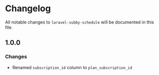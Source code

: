# Changelog

All notable changes to `laravel-subby-schedule` will be documented in this file.

## 1.0.0

### Changes

- Renamed `subscription_id` column to `plan_subscription_id`
